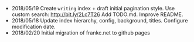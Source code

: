 - 2018/05/19 Create `writing` index + draft initial pagination style. Use custom search: http://bit.ly/2Lc7T26  Add TODO.md. Improve README.
- 2018/05/18 Update index hierarchy, config, background, titles. Configure modification date.
- 2018/02/20 Initial migration of frankc.net to github pages
